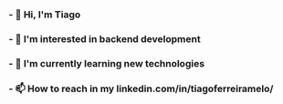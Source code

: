 <h3> - 👋 Hi, I'm Tiago
<h3> - 👀 I'm interested in backend development
<h3> - 🌱 I'm currently learning new technologies
<h3> - 📫 How to reach in my linkedin.com/in/tiagoferreiramelo/
